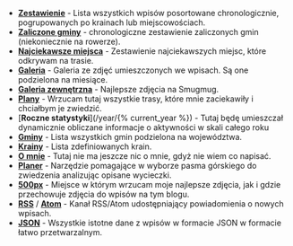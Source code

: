* [**Zestawienie**](/summary) - Lista wszystkich wpisów posortowane chronologicznie, pogrupowanych po krainach lub miejscowościach.
* [**Zaliczone gminy**](/towns/history) - chronologiczne zestawienie zaliczonych gmin (niekoniecznie na rowerze).
* [**Najciekawsze miejsca**](/pois) - Zestawienie najciekawszych miejsc, które odkrywam na trasie.
* [**Galeria**](/gallery) - Galeria ze zdjęć umieszczonych we wpisach. Są one podzielona na miesiące.
* [**Galeria zewnętrzna**](https://akwiatkowski.smugmug.com/Seasons) - Najlepsze zdjęcia na Smugmug.
* [**Plany**](/todos) - Wrzucam tutaj wszystkie trasy, które mnie zaciekawiły i chciałbym je zwiedzić.
* [**Roczne statystyki**](/year/{% current_year %}) - Tutaj będę umieszczał dynamicznie obliczane informacje o aktywności w skali całego roku
* [**Gminy**](/towns) - Lista wszystkich gmin podzielona na województwa.
* [**Krainy**](/lands) - Lista zdefiniowanych krain.
* [**O mnie**](/about) - Tutaj nie ma jeszcze nic o mnie, gdyż nie wiem co napisać.
* [**Planer**](/planner) - Narzędzie pomagające w wyborze pasma górskiego do zwiedzenia analizując opisane wycieczki.
* [**500px**](https://500px.com/bobik314) - Miejsce w którym wrzucam moje najlepsze zdjęcia, jak i gdzie przechowuje zdjęcia do wpisów na tym blogu.
* [**RSS**](/feed.xml) / [**Atom**](/feed_atom.xml) - Kanał RSS/Atom udostępniający powiadomienia o nowych wpisach.
* [**JSON**](/payload.json) - Wszystkie istotne dane z wpisów w formacie JSON w formacie łatwo przetwarzalnym.
